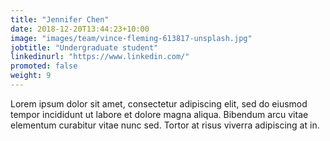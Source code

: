 ```yaml
---
title: "Jennifer Chen"
date: 2018-12-20T13:44:23+10:00
image: "images/team/vince-fleming-613817-unsplash.jpg"
jobtitle: "Undergraduate student"
linkedinurl: "https://www.linkedin.com/"
promoted: false
weight: 9
---
```


Lorem ipsum dolor sit amet, consectetur adipiscing elit, sed do eiusmod tempor incididunt ut labore et dolore magna aliqua. Bibendum arcu vitae elementum curabitur vitae nunc sed. Tortor at risus viverra adipiscing at in.
